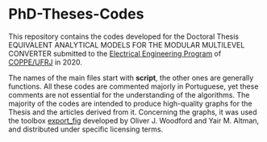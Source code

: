# PhD-Theses-Codes


This repository contains the codes developed for the Doctoral Thesis EQUIVALENT ANALYTICAL MODELS FOR THE MODULAR MULTILEVEL CONVERTER submitted to the [Electrical Engineering Program](http://www.pee.ufrj.br/index.php/en/) of [COPPE/UFRJ](https://coppe.ufrj.br/) in 2020.


The names of the main files start with **script**, the other ones are generally functions. All these codes are commented majorly in Portuguese, yet these comments are not essential for the understanding of the algorithms. The majority of the codes are intended to produce high-quality graphs for the Thesis and the articles derived from it. Concerning the graphs, it was used the toolbox [export_fig](https://github.com/altmany/export_fig) developed by Oliver J. Woodford and Yair M. Altman, and distributed under specific licensing terms.


